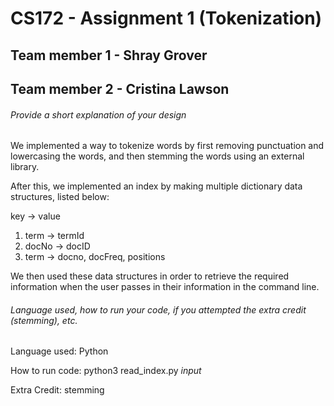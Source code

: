 # CS172 - Assignment 1 (Tokenization)

## Team member 1 - Shray Grover
## Team member 2 - Cristina Lawson

###### Provide a short explanation of your design

We implemented a way to tokenize words by first removing punctuation and lowercasing the words, and then stemming the words using an external library.

After this, we implemented an index by making multiple dictionary data structures, listed below:

key -> value
1. term -> termId
2. docNo -> docID
3. term -> docno, docFreq, positions

We then used these data structures in order to retrieve the required information when the user passes in their information in the command line.

###### Language used, how to run your code, if you attempted the extra credit (stemming), etc. 

Language used: Python

How to run code: python3 read_index.py *input*

Extra Credit: stemming
